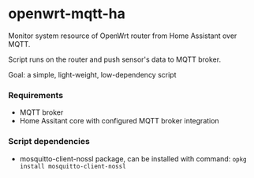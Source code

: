 # openwrt-mqtt-ha
Monitor system resource of OpenWrt router from Home Assistant over MQTT. 

Script runs on the router and push sensor's data to MQTT broker.

Goal: a simple, light-weight, low-dependency script 
### Requirements
- MQTT broker
- Home Assitant core with configured MQTT broker integration
### Script dependencies
- mosquitto-client-nossl package, can be installed with command: `opkg install mosquitto-client-nossl`
